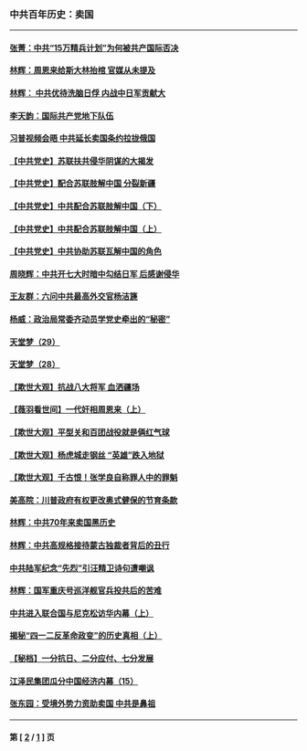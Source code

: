 ### 中共百年历史：卖国
---
#### [张菁：中共“15万精兵计划”为何被共产国际否决](../../pages/nf1176117/n13967677.md?09160430) 
#### [林辉：周恩来给斯大林抬棺 官媒从未提及](../../pages/nf1176117/n13961173.md?09160430) 
#### [林辉： 中共优待洗脑日俘 内战中日军贡献大](../../pages/nf1176117/n13624644.md?09160430) 
#### [李天韵：国际共产党地下队伍](../../pages/nf1176117/n13611808.md?09160430) 
#### [习普视频会晤 中共延长卖国条约拉拢俄国](../../pages/nf1176117/n13060971.md?09160430) 
#### [【中共党史】苏联扶共侵华阴谋的大揭发](../../pages/nf1176117/n13056050.md?09160430) 
#### [【中共党史】配合苏联肢解中国 分裂新疆](../../pages/nf1176117/n13040700.md?09160430) 
#### [【中共党史】中共配合苏联肢解中国（下）](../../pages/nf1176117/n13035660.md?09160430) 
#### [【中共党史】中共配合苏联肢解中国（上）](../../pages/nf1176117/n13030262.md?09160430) 
#### [【中共党史】中共协助苏联瓦解中国的角色](../../pages/nf1176117/n13018109.md?09160430) 
#### [周晓辉：中共开七大时暗中勾结日军 后感谢侵华](../../pages/nf1176117/n12921960.md?09160430) 
#### [王友群：六问中共最高外交官杨洁篪](../../pages/nf1176117/n12836495.md?09160430) 
#### [杨威：政治局常委齐动员学党史牵出的“秘密”](../../pages/nf1176117/n12764642.md?09160430) 
#### [天堂梦（29）](../../pages/nf1176117/n12408465.md?09160430) 
#### [天堂梦（28）](../../pages/nf1176117/n12408309.md?09160430) 
#### [【欺世大观】抗战八大将军 血洒疆场](../../pages/nf1176117/n12357044.md?09160430) 
#### [【薇羽看世间】一代奸相周恩来（上）](../../pages/nf1176117/n12401109.md?09160430) 
#### [【欺世大观】平型关和百团战役就是俩红气球](../../pages/nf1176117/n12359157.md?09160430) 
#### [【欺世大观】杨虎城走钢丝 “英雄”跌入地狱](../../pages/nf1176117/n12358840.md?09160430) 
#### [【欺世大观】千古恨！张学良自称罪人中的罪魁](../../pages/nf1176117/n12358629.md?09160430) 
#### [美高院：川普政府有权更改奥式健保的节育条款](../../pages/nf1176117/n12242171.md?09160430) 
#### [林辉：中共70年来卖国黑历史](../../pages/nf1176117/n11552181.md?09160430) 
#### [林辉：中共高规格接待蒙古独裁者背后的丑行](../../pages/nf1176117/n11225005.md?09160430) 
#### [中共陆军纪念“先烈”引汪精卫诗句遭嘲讽](../../pages/nf1176117/n11153345.md?09160430) 
#### [林辉：国军重庆号巡洋舰官兵投共后的苦难](../../pages/nf1176117/n10997801.md?09160430) 
#### [中共进入联合国与尼克松访华内幕（上）](../../pages/nf1176117/n10138788.md?09160430) 
#### [揭秘“四一二反革命政变”的历史真相（上）](../../pages/nf1176117/n9996650.md?09160430) 
#### [【秘档】一分抗日、二分应付、七分发展](../../pages/nf1176117/n9331484.md?09160430) 
#### [江泽民集团瓜分中国经济内幕（15）](../../pages/nf1176117/n9268584.md?09160430) 
#### [张东园：受境外势力资助卖国 中共是鼻祖](../../pages/nf1176117/n9272480.md?09160430) 

---
#### 第 [ [2](./2.md?09160430) / [1](./1.md?09160430) ] 页

